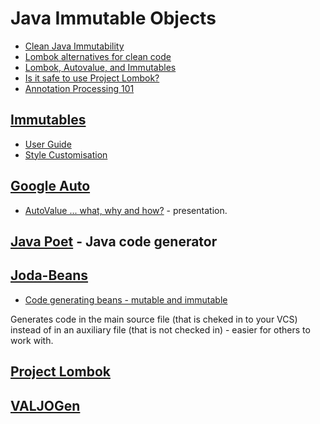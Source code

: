 # Java Immutable Objects

* [Clean Java Immutability](http://alexsimo.com/clean-java-immutability/)
* [Lombok alternatives for clean code](http://stackoverflow.com/questions/21741166/lombok-alternatives-for-clear-code-without-getters-setters-tostring-constructors)
* [Lombok, Autovalue, and Immutables](https://www.javacodegeeks.com/2016/06/lombok-autovalue-immutables.html)
* [Is it safe to use Project Lombok?](http://stackoverflow.com/questions/3852091/is-it-safe-to-use-project-lombok)
* [Annotation Processing 101](http://hannesdorfmann.com/annotation-processing/annotationprocessing101)

## [Immutables](http://immutables.github.io/)

* [User Guide](http://immutables.github.io/immutable.html)
* [Style Customisation](http://immutables.github.io/style.html)

## [Google Auto](https://github.com/google/auto)

* [AutoValue ... what, why and how?](https://docs.google.com/presentation/d/14u_h-lMn7f1rXE1nDiLX0azS3IkgjGl5uxp5jGJ75RE/edit#slide=id.g2a5e9c4a8_00) - presentation.

## [Java Poet](https://github.com/square/javapoet) - Java code generator

## [Joda-Beans](http://www.joda.org/joda-beans/)

* [Code generating beans - mutable and immutable](http://blog.joda.org/2016/09/code-generating-beans.html)

Generates code in the main source file (that is cheked in to your VCS) instead of in an auxiliary file (that is not checked in) - easier for others to work with.

## [Project Lombok](https://projectlombok.org/)

## [VALJOGen](http://valjogen.41concepts.com/)